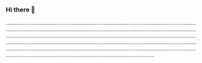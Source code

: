 ### Hi there 👋

.............................................................................................................................................................................................................................................................................................................................................................................................................................................................................................................................................................................................................................................................................................................................................